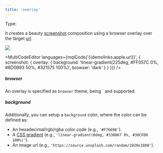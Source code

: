 ```yaml
---
title: 'overlay'
--- 
```


Type: <Type children='<object>'/>

It creates a beauty [screenshot](/docs/api/parameters/screenshot) composition using a browser overlay over the target [url](/docs/api/parameters/url).

<Image src="https://cdn.microlink.io/docs/overlay.png" />

<MultiCodeEditor languages={mqlCode('{{demolinks.apple.url}}', { screenshot: {
  overlay: {
    background: 'linear-gradient(225deg, #FF057C 0%, #8D0B93 50%, #321575 100%)',
    browser: 'dark'
  }
} })} />

<H5 titleize={false}>browser</H5>

An overlay is specified as `browser` theme, being <Type children="'light'"/>` and <Type children="'dark'"/> supported.

<H5 titleize={false}>background</H5>

Additionally, you can setup a `background` color, where the color can be defined as:
 
- An hexadecimal/rgb/rgba color code (e.g., `'#F76698'`).
- A [CSS gradient](https://developer.mozilla.org/en-US/docs/Web/CSS/gradient) (e.g., `'linear-gradient(0deg, #330867 0%, #30CFD0 100%)'`).
- An image url (e.g., `'https://source.unsplash.com/random/1920x1080'`).

